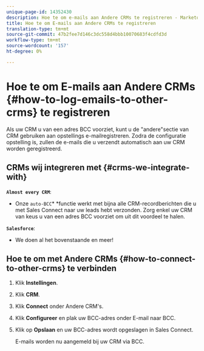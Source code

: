 ```yaml
---
unique-page-id: 14352430
description: Hoe te om e-mails aan Andere CRMs te registreren - Marketo Docs - de Documentatie van het Product
title: Hoe te om E-mails aan Andere CRMs te registreren
translation-type: tm+mt
source-git-commit: 47b2fee7d146c3dc558d4bbb10070683f4cdfd3d
workflow-type: tm+mt
source-wordcount: '157'
ht-degree: 0%

---
```



# Hoe te om E-mails aan Andere CRMs {#how-to-log-emails-to-other-crms} te registreren

Als uw CRM u van een adres BCC voorziet, kunt u de &quot;andere&quot;sectie van CRM gebruiken aan opstellings e-mailregistreren. Zodra de configuratie opstelling is, zullen de e-mails die u verzendt automatisch aan uw CRM worden geregistreerd.

## CRMs wij integreren met {#crms-we-integrate-with}

**`Almost every CRM`**:

* Onze `auto-BCC`* *functie werkt met bijna alle CRM-recordberichten die u met Sales Connect naar uw leads hebt verzonden. Zorg enkel uw CRM van keus u van een adres BCC voorziet om uit dit voordeel te halen.

**`Salesforce`**:

* We doen al het bovenstaande en meer!

## Hoe te om met Andere CRMs {#how-to-connect-to-other-crms} te verbinden

1. Klik **Instellingen**.
1. Klik **CRM**.
1. Klik **Connect** onder Andere CRM&#39;s.
1. Klik **Configureer** en plak uw BCC-adres onder E-mail naar BCC.
1. Klik op **Opslaan** en uw BCC-adres wordt opgeslagen in Sales Connect.

   E-mails worden nu aangemeld bij uw CRM via BCC.

